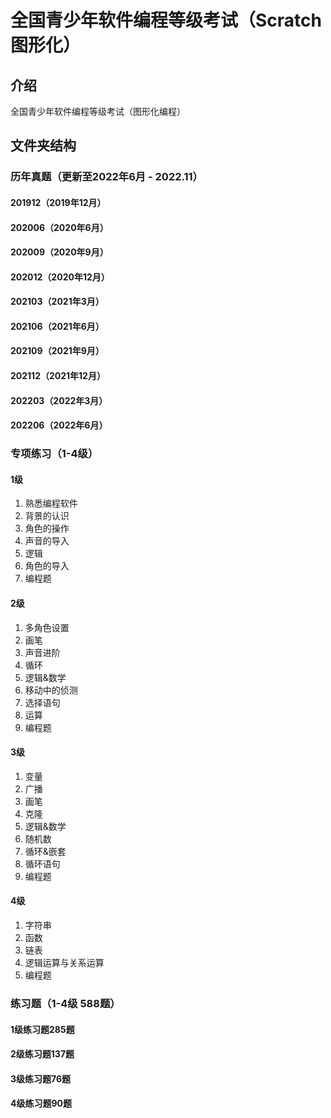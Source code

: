 # 全国青少年软件编程等级考试（Scratch图形化）

## 介绍
全国青少年软件编程等级考试（图形化编程）

## 文件夹结构
### 历年真题（更新至2022年6月 - 2022.11）
#### 201912（2019年12月）
#### 202006（2020年6月）
#### 202009（2020年9月）
#### 202012（2020年12月）
#### 202103（2021年3月）
#### 202106（2021年6月）
#### 202109（2021年9月）
#### 202112（2021年12月）
#### 202203（2022年3月）
#### 202206（2022年6月）

### 专项练习（1-4级）
#### 1级
1. 熟悉编程软件
2. 背景的认识
3. 角色的操作
4. 声音的导入
5. 逻辑
6. 角色的导入
7. 编程题
#### 2级
1. 多角色设置
2. 画笔
3. 声音进阶
4. 循环
5. 逻辑&数学
6. 移动中的侦测
7. 选择语句
8. 运算
9. 编程题
#### 3级
1. 变量
2. 广播
3. 画笔
4. 克隆
5. 逻辑&数学
6. 随机数
7. 循环&嵌套
8. 循环语句
9. 编程题
#### 4级
1. 字符串
2. 函数
3. 链表
4. 逻辑运算与关系运算
5. 编程题

### 练习题（1-4级 588题）
#### 1级练习题285题
#### 2级练习题137题
#### 3级练习题76题
#### 4级练习题90题